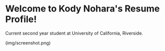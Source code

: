 # Welcome to Kody Nohara's Resume Profile!

Current second year student at University of California, Riverside. 

(img/screenshot.png)